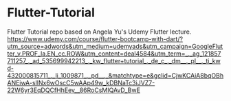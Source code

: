 # Flutter-Tutorial
Flutter Tutorial repo based on Angela Yu's Udemy Flutter lecture. 
<br>
https://www.udemy.com/course/flutter-bootcamp-with-dart/?utm_source=adwords&utm_medium=udemyads&utm_campaign=GoogleFlutter_v.PROF_la.EN_cc.ROW&utm_content=deal4584&utm_term=_._ag_121857711257_._ad_535699942213_._kw_flutter+tutorial_._de_c_._dm__._pl__._ti_kwd-432000815711_._li_1009871_._pd__._&matchtype=e&gclid=CjwKCAiA8bqOBhANEiwA-sIlNx6wOscC5wAAp49w_kDBNaTc3iJVZ7-22W6yr3EqDQCfHhEev__86RoCsMIQAvD_BwE
